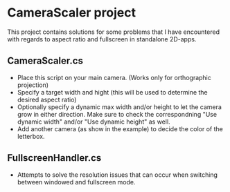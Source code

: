 # CameraScaler project
This project contains solutions for some problems that I have encountered with regards to aspect ratio and fullscreen in standalone 2D-apps. 

## CameraScaler.cs
* Place this script on your main camera. (Works only for orthographic projection)
* Specify a target width and hight (this will be used to determine the desired aspect ratio)
* Optionally specify a dynamic max width and/or height to let the camera grow in either direction. Make sure to check the correspondning "Use dynamic width" and/or "Use dynamic height" as well.
* Add another camera (as show in the example) to decide the color of the letterbox.

## FullscreenHandler.cs
* Attempts to solve the resolution issues that can occur when switching between windowed and fullscreen mode. 


